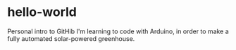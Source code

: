 # hello-world
Personal intro to GitHib
I'm learning to code with Arduino, in order to make a fully automated solar-powered greenhouse.
